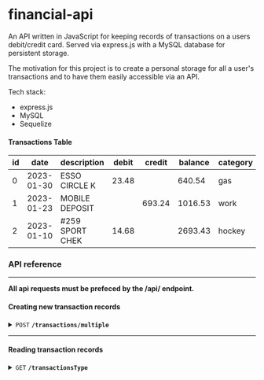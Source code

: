 # financial-api
An API written in JavaScript for keeping records of transactions on a users debit/credit card. Served via express.js with a MySQL database for persistent storage.

The motivation for this project is to create a personal storage for all a user's transactions and to have them easily accessible via an API.

Tech stack:
- express.js
- MySQL
- Sequelize

#### Transactions Table

| id | date | description | debit | credit | balance | category | account |
| -- | ---- | ----------- | ----- | ------ | ------- | -------- | ------- |
0|2023-01-30|ESSO CIRCLE K|23.48||640.54|gas | debit card |
1|2023-01-23|MOBILE DEPOSIT||693.24|1016.53|work | credit card | 
2|2023-01-10|#259 SPORT CHEK|14.68||2693.43|hockey | debit card 2


### API reference
------------------------------------------------------------------------------------------

**All api requests must be prefeced by the /api/ endpoint.**

#### Creating new transaction records

<details>
 <summary><code>POST</code> <code><b>/transactions/multiple</b></code> </summary>

##### Parameters

> | name | type | data type | request location | description |
> | ---- | ---- | --------- | ---------------- |------------ |
> | transactions |  required | JSON object | body | An array of JSON objects representing each transaction to be added to the database |

##### Responses

> | http code | content-type | response | description |
> | --------- | ------------ | -------- | ----------- |
> | `201` | `josn` | `{ "createdTransactions": []}` | An array of JSON objects representing each transaction that was added to the database.
> | `400` | `json` | `{"message":"Bad Request"}` | Incorrectly formatted response sent.
> | `500` | `json` | `{"error": "Internal Server Error", "message": error }` | An internal error, not relavent to user.

##### Example value for transactions

> ```javascript
>{
>    "transactions": [{
>        // an example debit transaciton
>        "transaction_date": "2023-01-30",
>        "description": "ESSO CIRCLE K",
>        "debit": 60.00,
>        "credit": null,
>        "balance": 5540.54,
>        "category": "gas",
>    }, {
>        // an example credit transaciton
>        "transaction_date": "2023-01-23",
>        "description": "MOBILE DEPOSIT",
>        "debit": null,
>        "credit": 693.24,
>        "balance": 8834.51,
>        "category": "work"
>    }]
>}
> ```




##### Example response
> ```javascript
>{
>    "createdTransactions": [{
>            // The created debit transaction
>            "tranid": 63,
>            "transaction_date": "2023-01-30T00:00:00.000Z",
>            "description": "ESSO CIRCLE K",
>            "debit": 60,
>            "credit": null,
>            "balance": 5540.54,
>            "category": "gas",
>            "account": "debit card 2",
>        },
>        {
>            // The created credit transaction
>            "tranid": 64,
>            "transaction_date": "2023-01-23T00:00:00.000Z",
>            "description": "MOBILE DEPOSIT",
>            "debit": null,
>            "credit": 693.24,
>            "balance": 8834.51,
>            "category": "work"
>            "account": "debit card 2",
>        }
>    ]
>}
> ```


</details>


------------------------------------------------------------------------------------------
#### Reading transaction records

<details>
 <summary><code>GET</code> <code><b>/transactionsType</b></code> </summary>

##### Query Parameters

> | name | type | data type | request location | description |
> | ---- | ---- | --------- | ---------------- |------------ |
> | transactions | not required, default all | string | header | the type of transaction to request (debit, credit, all) |


##### Responses

> | http code | content-type | response | description |
> | --------- | ------------ | -------- | ----------- |
> | `201` | `application/json` | `{"transactions": []}` | An array of JSON objects representing the transactions that were found based on the type specified.
> | `400` | `application/json` | `{"message":"Bad Request"}` |
> | `500` | `application/json` | `{"error": "Internal Server Error", "message": error }` |

##### Example request
`localhost:3001/api/transactionsType?type=credit`

##### Example response
> ```javascript
>{
>    "transactions": [{
>            "tranid": 8,
>            "transaction_date": "2023-11-25",
>            "description": "060 Veith Pass",
>            "debit": 739.64,
>            "credit": 240.62,
>            "balance": 458.42,
>            "category": "entertainment"
>            "account": "debit card 2",
>        },
>        {
>            "tranid": 9,
>            "transaction_date": "2023-08-31",
>            "description": "71 Division Junction",
>            "debit": 726.87,
>            "credit": 762.03,
>            "balance": 24.89,
>            "category": "utilities"
>            "account": "debit card 2",
>        },
>    ]
>}
> ```

</details>


<!-- routes to define

// read operations
router.get('/transactionsType', TransactionController.getTransactionsByType);
router.get('/transactionsSpecificDate', TransactionController.getTransactionsBySpecificDate);
router.get('/transactionsRangeDate', TransactionController.getTransactionsByRangeDate);

// delete operations
router.delete('/transaction/multiple', TransactionController.deleteTransactionMultiple);
 -->
